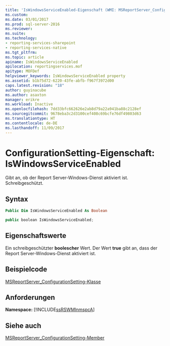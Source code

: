 ```yaml
---
title: 'IsWindowsServiceEnabled-Eigenschaft (WMI: MSReportServer_ConfigurationSetting) | Microsoft-Dokumentation'
ms.custom: 
ms.date: 03/01/2017
ms.prod: sql-server-2016
ms.reviewer: 
ms.suite: 
ms.technology:
- reporting-services-sharepoint
- reporting-services-native
ms.tgt_pltfrm: 
ms.topic: article
apiname: IsWindowsServiceEnabled
apilocation: reportingservices.mof
apitype: MOFDef
helpviewer_keywords: IsWindowsServiceEnabled property
ms.assetid: b1b75d72-6220-43fe-abfb-f967f3972d00
caps.latest.revision: "18"
author: guyinacube
ms.author: asaxton
manager: erikre
ms.workload: Inactive
ms.openlocfilehash: 7dd33bfc662626e2ab8d79a22a941ba88c2128ef
ms.sourcegitcommit: 9678eba3c2d3100cef408c69bcfe76df49803d63
ms.translationtype: HT
ms.contentlocale: de-DE
ms.lasthandoff: 11/09/2017
---
```

# <a name="configurationsetting-property---iswindowsserviceenabled"></a>ConfigurationSetting-Eigenschaft: IsWindowsServiceEnabled
  Gibt an, ob der Report Server-Windows-Dienst aktiviert ist. Schreibgeschützt.  
  
## <a name="syntax"></a>Syntax  
  
```vb  
Public Dim IsWindowsServiceEnabled As Boolean  
```  
  
```csharp  
public boolean IsWindowsServiceEnabled;  
```  
  
## <a name="property-values"></a>Eigenschaftswerte  
 Ein schreibgeschützter **boolescher** Wert. Der Wert **true** gibt an, dass der Report Server-Windows-Dienst aktiviert ist.  
  
## <a name="example-code"></a>Beispielcode  
 [MSReportServer_ConfigurationSetting-Klasse](../../reporting-services/wmi-provider-library-reference/msreportserver-configurationsetting-class.md)  
  
## <a name="requirements"></a>Anforderungen  
 **Namespace:** [!INCLUDE[ssRSWMInmspcA](../../includes/ssrswminmspca-md.md)]  
  
## <a name="see-also"></a>Siehe auch  
 [MSReportServer_ConfigurationSetting-Member](../../reporting-services/wmi-provider-library-reference/msreportserver-configurationsetting-members.md)  
  
  
